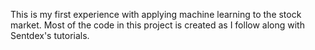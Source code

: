 This is my first experience with applying machine learning to the stock market. Most of the code in this project is created as I follow along with Sentdex's tutorials.

